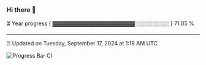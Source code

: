 ### Hi there 👋

⏳ Year progress { ▓▓▓▓▓▓▓▓▓▓▓▓▓▓▓▓▓▓▓▓▓░░░░░░░░░ } 71.05 %

---

⏰ Updated on Tuesday, September 17, 2024 at 1:18 AM UTC

![Progress Bar CI](https://github.com/arthurbuhl/arthurbuhl/workflows/Progress%20Bar%20CI/badge.svg)
